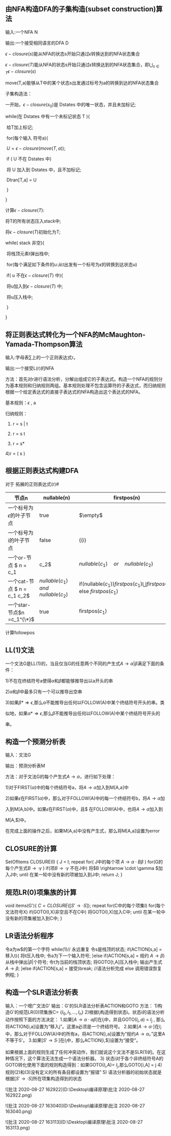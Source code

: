 

## 由NFA构造DFA的子集构造(subset construction)算法

输入:一个NFA N

输出:一个接受相同语言的DFA  D

$\epsilon-closure(s)$能从NFA的状态s开始只通过$\epsilon$转换达到的NFA状态集合

$\epsilon-closure(T)$能从NFA的状态s开始只通过$\epsilon$转换达到的NFA状态集合，即$\bigcup _{s \in T} \epsilon -closure(s)$

move(T,a)能够从T中的某个状态s出发通过标号为a的转换到达的NFA状态集合



子集构造法：

一开始，$\epsilon-closure(s_0)$是 Dstates 中的唯一状态，并且未加标记;

while(在 Dstates 中有一个未标记状态 T ){

​	给T加上标记;

​	for(每个输入 符号a){

​		$U = \epsilon-closure(move(T,a));$

​		if ( U 不在 Dstates 中)

​			将 U 加入到 Dstates 中，且不加标记;

​		Dtran[T,a] = U

​	}

}







计算$\epsilon-closure(T)$:



将T的所有状态压入stack中;

将$\epsilon-closure(T)$初始化为T;

while( stack 非空){

​	将栈顶元素t弹出栈中;

​	for(每个满足如下条件的u:从t出发有一个标号为$\epsilon$的转换到达状态u)

​		if( u 不在$\epsilon-closure(T)$ 中){

​			将u加入到$\epsilon-closure(T)$ 中;

​			将u压入栈中;

​		}

}



## 将正则表达式转化为一个NFA的McMaughton-Yamada-Thompson算法

输入:字母表$\sum$上的一个正则表达式r。

输出:一个接受L(r)的NFA

方法：首先对r进行语法分析，分解出组成它的子表达式。构造一个NFA的规则分为基本规则和归纳规则两组。基本规则处理不包含运算符的子表达式，而归纳规则根据一个给定表达式的直接子表达式的NFA构造出这个表达式的NFA。

基本规则：$\epsilon$ , a

归纳规则：

1) r = s | t

2) r = s t

3) r = s\*

4)r = ( s )



## 根据正则表达式构建DFA





对于 拓展的正则表达式(r)#

| 节点n                          | nullable(n)                                 | firstpos(n)                          |
| ------------------------------ | ------------------------------------------- | ------------------------------------ |
| 一个标号为$\epsilon$的叶子节点 | true                                        | $\empty$                             |
| 一个标号为i的叶子节点          | false                                       | {{i}                                 |
| 一个or-节点 $ n = c_1 | c_2$   | $nullable(c_1)\quad or \quad nullable(c_2)$ | $firstpos(c_1)\bigcup firstpos(c_2)$ |
| 一个cat-节点 $ n = c_1   c_2$            | $nullable(c_1)\quad and \quad nullable(c_2)$ | if(nullable($c_1$))$firstpos(c_1)\bigcup firstpos(c_2)$ else                      $firstpos(c_1)$            |
| 一个star-节点$n =c_1^{\*}$  |true  | firstpos($c_1$)|



计算followpos

## LL(1)文法

一个文法G是LL(1)的，当且仅当G的任意两个不同的产生式$A \rightarrow \alpha | \beta$满足下面的条件：

1)不在在终结符号a使得$\alpha$和$\beta$都能够推导出以a开头的串

2)$\alpha$和$\beta$中最多只有一个可以推导出空串

3)如果$\beta  *\Rightarrow \epsilon$,那么$\alpha$不能推导出任何以FOLLOW(A)中某个终结符号开头的串。类

似地，如果$\alpha  *\Rightarrow \epsilon$,那么$\beta$不能推导出任何以FOLLOW(A)中某个终结符号开头的

串。



## 构造一个预测分析表

输入：文法G

输出：预测分析表M

方法：对于文法G的每个产生式$A \rightarrow \alpha$，进行如下处理：

1)对于FIRST($\alpha$)中的每个终结符号a，将$A \rightarrow \alpha$加入到M[A,a]中

2)如果$\epsilon$在FIRST($\alpha$)中，那么对于FOLLOW(A)中的每一个终结符号b，将$A \rightarrow \alpha$加

入到M[A,b]中。如果$\epsilon$在FIRST($\alpha$)中，且\$ 在FOLLOW(A)中，也将$A \rightarrow \alpha$加入到

M[A,\$]中。

在完成上面的操作之后，如果M[A,a]中没有产生式，那么将M[A,a]设置为error



## CLOSURE的计算

SetOfltems CLOSURE(I) {
	J = I;
	repeat
		for( J中的每个项 $A\rightarrow \alpha \cdot B \beta$ )
			for(G的每个产生式$B \rightarrow  \cdot \gamma$ )
				if(项$B \rightarrow \cdot \gamma$ 不在J中)
					将$B \rightarrow \cdot \gamma $加入J中;
	until 在某一轮中没有新的项被加入到J中;
	return J;
}

## 规范LR(0)项集族的计算
void items(G'){
	$C = {CLOSURE ( {[S' \rightarrow \cdot S]})};$
	repeat
		for(C中的每个项集I)
			for(每个文法符号X)
				if(GOTO(I,X)非空且不在C中)
					将GOTO(I,X)加入C中;
	until 在某一轮中没有新的项集被加入到C中;
}


## LR语法分析程序
令a为w\$的第一个字符
while(1)// 永远重复
	令s是栈顶的状态;
	if(ACTION[s,a] = 移入t){
		将t压入栈中;
		令a为下一个输入符号;
	}else if(ACTION[s,a] = 规约  $A \rightarrow \beta$)
		从栈中弹出|$\beta$|个符号;
		令t为当前的栈顶状态;
		将GOTO[t,A]压入栈中;
		输出产生式$A \rightarrow \beta$;
	}else if(ACTION[s,a] = 接受)break; //语法分析完成 
	else 调用错误恢复例程;
}

## 构造一个SLR语法分析表

输入：一个增广文法G'
输出：G'的SLR语法分析表ACTION和GOTO
方法：
1)构造G'的规范LR(0)项集族C= {$I_0,I_1,...,I_n$}
2)根据$I_i$构造得到状态i。状态i的语法分析动作按照下面的方法决定：
1.如果[$A \rightarrow \alpha \cdot a \beta$]在$I_i$中，并且GOTO($I_i,a$) = $I_j$ , 那么将ACTION[i,a]设置为“移入j”。这里a必须是一个终结符号。
2.如果[$A \rightarrow \alpha \cdot$]在$I_i$中，那么对于FOLLOW(A)中的所有a，将ACTION[i,a]设置为“规约$A \rightarrow \alpha$。”这里A不等于S'。
3.如果[$S' \rightarrow S \cdot$]在$I_i$中，那么ACTION[i,$]设置为“接受”。

如果根据上面的规则生成了任何冲突动作，我们就说这个文法不是SLR(1)的。在这种情况下，这个算法无法生成一个语法分析器。
3) 状态i对于各个非终结符号A的GOTO转化使用下面的规则构造得到：如果GOTO($I_i$,A)= $I_j$,那么GOTO[i,A] = j
4) 规则(2)和(3)没有定义的所有条目都设置为“报错”
5) 语法分析器的初始状态就是根据[$S' \rightarrow  \cdot S$]所在项集构造得到的状态

![批注 2020-08-27 162922](D:\Desktop\编译原理\批注 2020-08-27 162922.png)

![批注 2020-08-27 163040](D:\Desktop\编译原理\批注 2020-08-27 163040.png)

![批注 2020-08-27 163113](D:\Desktop\编译原理\批注 2020-08-27 163113.png)







